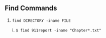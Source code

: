 ## Find Commands

1. ```find DIRECTORY -iname FILE```

    i. ```$ find 911report -iname "Chapter*.txt"```
